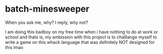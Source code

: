 # batch-minesweeper
When you ask me, why? I reply, why not?

I am doing this badboy on my free time when i have nothing to do at work or school and thats is, my ambission with this project is to challlange myself to write a game on this whack language that was definitely NOT designed for this lmao
